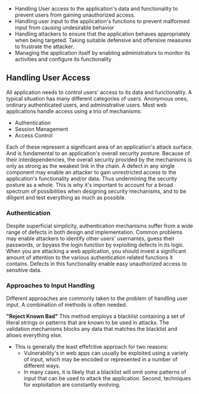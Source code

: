 - Handling User access to the application's data and functionality to prevent users from gaining unauthorized access. 
- Handling user input to the application's functions to prevent malformed input from causing undesirable behavior
- Handling attackers to ensure that the application behaves appropriately when being targeted. Taking suitable defensive and offensive measures to frustrate the attacker.
- Managing the application itself by enabling administrators to monitor its activities and configure its functionality


## Handling User Access
All application needs to control users' access to its data and functionality. A typical situation has many different categories of users. Anonymous ones, ordinary authenticated users, and administrative users. Most web applications handle access using a trio of mechanisms:
- Authentication
- Session Management
- Access Control

Each of these represent a significant area of an application's attack surface. And is fundamental to an application's overall security posture. Because of their interdependencies, the overall security provided by the mechanisms is only as strong as the weakest link in the chain. A defect in any single component may enable an attacker to gain unrestricted access to the application's functionality and/or data. Thus undermining the security posture as a whole. This is why it's important to account for a broad spectrum of possibilities when designing security mechanisms, and to be diligent and test everything as much as possible.

### Authentication
Despite superficial simplicity, authentication mechanisms suffer from a wide range of defects in both design and implementation. Common problems may enable attackers to identify other users' usernames, guess their passwords, or bpyass the login function by exploiting defects in its logic. When you are attacking a web application, you should invest a significant amount of attention to the various authentication related functions it contains. Defects in this functionality enable easy unauthorized access to sensitive data.

### Approaches to Input Handling
Different approaches are commonly taken to the problem of handling user input. A combination of methods is often needed.

**"Reject Known Bad"**
This method employs a blacklist containing a set of literal strings or patterns that are known to be used in attacks. The validation mechanisms blocks any data that matches the blacklist and allows everything else.

- This is generally the least effefctive approach for two reasons:
	- Vulnerability's in web apps can usually be exploited using a variety of input, which may be encoded or represented in a number of different ways.
	- In many cases, it is likely that a blacklist will omit some patterns of input that can be used to attack the application. Second, techniques for exploitation are constantly evolving. 


